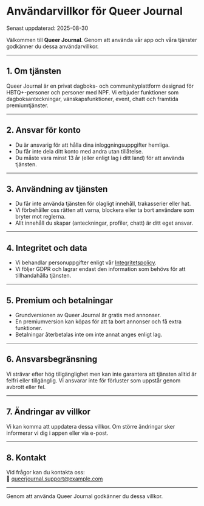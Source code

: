 # Användarvillkor för Queer Journal

Senast uppdaterad: 2025-08-30

Välkommen till **Queer Journal**. Genom att använda vår app och våra tjänster godkänner du dessa användarvillkor.

---

## 1. Om tjänsten
Queer Journal är en privat dagboks- och communityplattform designad för HBTQ+-personer och personer med NPF. Vi erbjuder funktioner som dagboksanteckningar, vänskapsfunktioner, event, chatt och framtida premiumtjänster.

---

## 2. Ansvar för konto
- Du är ansvarig för att hålla dina inloggningsuppgifter hemliga.  
- Du får inte dela ditt konto med andra utan tillåtelse.  
- Du måste vara minst 13 år (eller enligt lag i ditt land) för att använda tjänsten.  

---

## 3. Användning av tjänsten
- Du får inte använda tjänsten för olagligt innehåll, trakasserier eller hat.  
- Vi förbehåller oss rätten att varna, blockera eller ta bort användare som bryter mot reglerna.  
- Allt innehåll du skapar (anteckningar, profiler, chatt) är ditt eget ansvar.  

---

## 4. Integritet och data
- Vi behandlar personuppgifter enligt vår [Integritetspolicy](./PRIVACY.md).  
- Vi följer GDPR och lagrar endast den information som behövs för att tillhandahålla tjänsten.  

---

## 5. Premium och betalningar
- Grundversionen av Queer Journal är gratis med annonser.  
- En premiumversion kan köpas för att ta bort annonser och få extra funktioner.  
- Betalningar återbetalas inte om inte annat anges enligt lag.  

---

## 6. Ansvarsbegränsning
Vi strävar efter hög tillgänglighet men kan inte garantera att tjänsten alltid är felfri eller tillgänglig. Vi ansvarar inte för förluster som uppstår genom avbrott eller fel.  

---

## 7. Ändringar av villkor
Vi kan komma att uppdatera dessa villkor. Om större ändringar sker informerar vi dig i appen eller via e-post.  

---

## 8. Kontakt
Vid frågor kan du kontakta oss:  
📧 queerjournal.support@example.com  

---

Genom att använda Queer Journal godkänner du dessa villkor.
